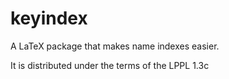 keyindex
========

A LaTeX package that makes name indexes easier.

It is distributed under the terms of the LPPL 1.3c
